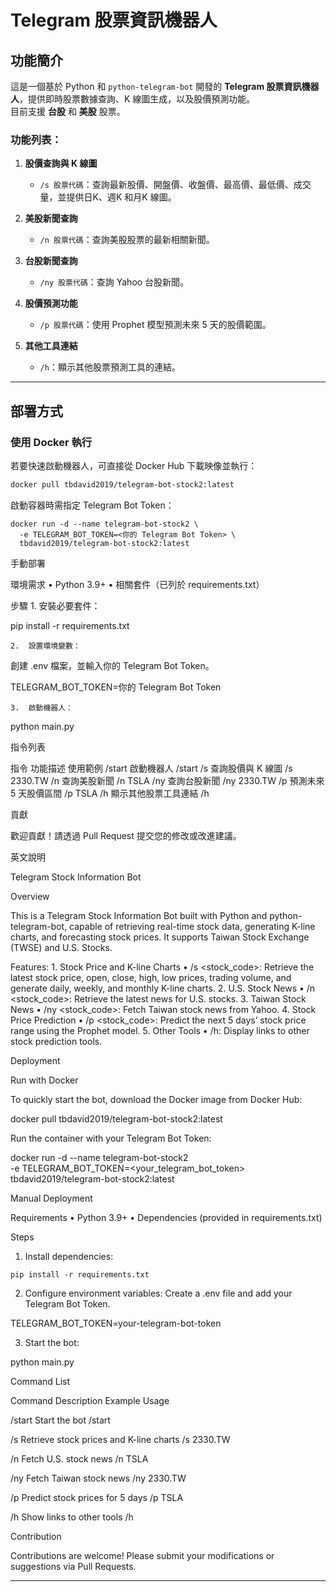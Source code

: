 # Telegram 股票資訊機器人

## 功能簡介

這是一個基於 Python 和 `python-telegram-bot` 開發的 **Telegram 股票資訊機器人**，提供即時股票數據查詢、K 線圖生成，以及股價預測功能。  
目前支援 **台股** 和 **美股** 股票。

### 功能列表：
1. **股價查詢與 K 線圖**
   - `/s 股票代碼`：查詢最新股價、開盤價、收盤價、最高價、最低價、成交量，並提供日K、週K 和月K 線圖。

2. **美股新聞查詢**
   - `/n 股票代碼`：查詢美股股票的最新相關新聞。

3. **台股新聞查詢**
   - `/ny 股票代碼`：查詢 Yahoo 台股新聞。

4. **股價預測功能**
   - `/p 股票代碼`：使用 Prophet 模型預測未來 5 天的股價範圍。

5. **其他工具連結**
   - `/h`：顯示其他股票預測工具的連結。

---

## 部署方式

### 使用 Docker 執行

若要快速啟動機器人，可直接從 Docker Hub 下載映像並執行：

```bash
docker pull tbdavid2019/telegram-bot-stock2:latest
```

啟動容器時需指定 Telegram Bot Token：
```
docker run -d --name telegram-bot-stock2 \
  -e TELEGRAM_BOT_TOKEN=<你的 Telegram Bot Token> \
  tbdavid2019/telegram-bot-stock2:latest
```
手動部署

環境需求
	•	Python 3.9+
	•	相關套件（已列於 requirements.txt）

步驟
	1.	安裝必要套件：

pip install -r requirements.txt

	2.	設置環境變數：
創建 .env 檔案，並輸入你的 Telegram Bot Token。

TELEGRAM_BOT_TOKEN=你的 Telegram Bot Token

	3.	啟動機器人：

python main.py

指令列表

指令	功能描述	使用範例
/start	啟動機器人	/start
/s	查詢股價與 K 線圖	/s 2330.TW
/n	查詢美股新聞	/n TSLA
/ny	查詢台股新聞	/ny 2330.TW
/p	預測未來 5 天股價區間	/p TSLA
/h	顯示其他股票工具連結	/h

貢獻

歡迎貢獻！請透過 Pull Request 提交您的修改或改進建議。

英文說明

Telegram Stock Information Bot

Overview

This is a Telegram Stock Information Bot built with Python and python-telegram-bot, capable of retrieving real-time stock data, generating K-line charts, and forecasting stock prices.
It supports Taiwan Stock Exchange (TWSE) and U.S. Stocks.

Features:
	1.	Stock Price and K-line Charts
	•	/s <stock_code>: Retrieve the latest stock price, open, close, high, low prices, trading volume, and generate daily, weekly, and monthly K-line charts.
	2.	U.S. Stock News
	•	/n <stock_code>: Retrieve the latest news for U.S. stocks.
	3.	Taiwan Stock News
	•	/ny <stock_code>: Fetch Taiwan stock news from Yahoo.
	4.	Stock Price Prediction
	•	/p <stock_code>: Predict the next 5 days’ stock price range using the Prophet model.
	5.	Other Tools
	•	/h: Display links to other stock prediction tools.

Deployment

Run with Docker

To quickly start the bot, download the Docker image from Docker Hub:

docker pull tbdavid2019/telegram-bot-stock2:latest

Run the container with your Telegram Bot Token:

docker run -d --name telegram-bot-stock2 \
  -e TELEGRAM_BOT_TOKEN=<your_telegram_bot_token> \
  tbdavid2019/telegram-bot-stock2:latest

Manual Deployment

Requirements
	•	Python 3.9+
	•	Dependencies (provided in requirements.txt)

Steps
	
1.	Install dependencies:
```
pip install -r requirements.txt
```
2.	Configure environment variables:
Create a .env file and add your Telegram Bot Token.

TELEGRAM_BOT_TOKEN=your-telegram-bot-token

3.	Start the bot:

python main.py

Command List

Command	Description	Example Usage

/start	Start the bot	/start

/s	Retrieve stock prices and K-line charts	/s 2330.TW

/n	Fetch U.S. stock news	/n TSLA

/ny	Fetch Taiwan stock news	/ny 2330.TW

/p	Predict stock prices for 5 days	/p TSLA

/h	Show links to other tools	/h

Contribution

Contributions are welcome! Please submit your modifications or suggestions via Pull Requests.



---
